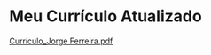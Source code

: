 # Meu Currículo Atualizado

[Currículo_Jorge Ferreira.pdf](https://github.com/JorgeFerreira09/curriculo-atualizado/files/11660714/Curriculo_Jorge.Ferreira.pdf)
